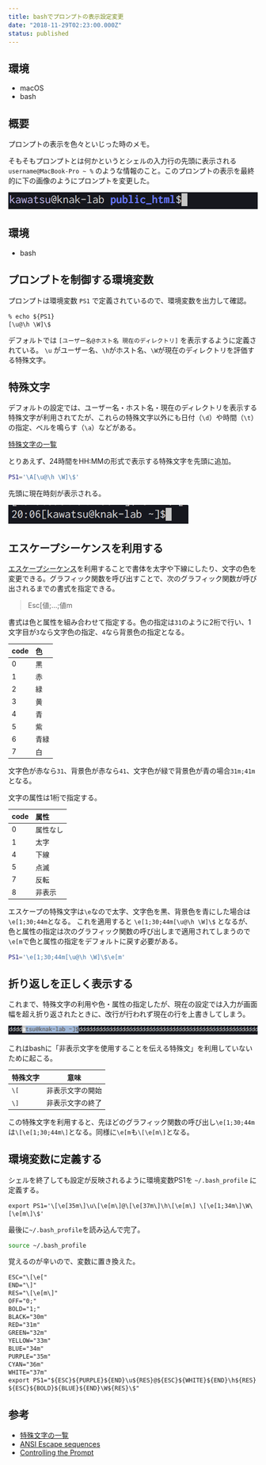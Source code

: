 ```yaml
---
title: bashでプロンプトの表示設定変更
date: "2018-11-29T02:23:00.000Z"
status: published
---
```


## 環境

- macOS
- bash

## 概要

プロンプトの表示を色々といじった時のメモ。

そもそもプロンプトとは何かというとシェルの入力行の先頭に表示される `username@MacBook-Pro ~ %` のような情報のこと。このプロンプトの表示を最終的に下の画像のようにプロンプトを変更した。

![changed prompt result](result.png)

## 環境

- bash

## プロンプトを制御する環境変数

プロンプトは環境変数 `PS1` で定義されているので、環境変数を出力して確認。

```shell
% echo ${PS1}
[\u@\h \W]\$
```

デフォルトでは `[ユーザー名@ホスト名 現在のディレクトリ]` を表示するように定義されている。 `\u` がユーザー名、`\h`がホスト名、`\W`が現在のディレクトリを評価する特殊文字。

## 特殊文字

デフォルトの設定では、ユーザー名・ホスト名・現在のディレクトリを表示する特殊文字が利用されてたが、これらの特殊文字以外にも日付（`\d`）や時間（`\t`）の指定、ベルを鳴らす（`\a`）などがある。

[特殊文字の一覧](http://www.atmarkit.co.jp/flinux/rensai/linuxtips/002cngprmpt.html)

とりあえず、24時間をHH:MMの形式で表示する特殊文字を先頭に追加。

```bash
PS1='\A[\u@\h \W]\$'
```

先頭に現在時刻が表示される。

![added time](./time.png)

## エスケープシーケンスを利用する

[エスケープシーケンス](http://ascii-table.com/ansi-escape-sequences.php)を利用することで書体を太字や下線にしたり、文字の色を変更できる。グラフィック関数を呼び出すことで、次のグラフィック関数が呼び出されるまでの書式を指定できる。

>Esc[値;...;値m

書式は色と属性を組み合わせて指定する。色の指定は`31`のように2桁で行い、1文字目が`3`なら文字色の指定、`4`なら背景色の指定となる。

|code|色|
|:--|:--|
|0|黒|
|1|赤|
|2|緑|
|3|黄|
|4|青|
|5|紫|
|6|青緑|
|7|白|

文字色が赤なら`31`、背景色が赤なら`41`、文字色が緑で背景色が青の場合`31m;41m`となる。

文字の属性は1桁で指定する。

|code|属性|
|:--|:--|
|0|属性なし|
|1|太字|
|4|下線|
|5|点滅|
|7|反転|
|8|非表示|

エスケープの特殊文字は`\e`なので太字、文字色を黒、背景色を青にした場合は`\e[1;30;44m`となる。
これを適用すると `\e[1;30;44m[\u@\h \W]\$` となるが、色と属性の指定は次のグラフィック関数の呼び出しまで適用されてしまうので`\e[m`で色と属性の指定をデフォルトに戻す必要がある。

```bash
PS1='\e[1;30;44m[\u@\h \W]\$\e[m'
```

## 折り返しを正しく表示する

これまで、特殊文字の利用や色・属性の指定したが、現在の設定では入力が画面幅を超え折り返されたときに、改行が行われず現在の行を上書きしてしまう。

![does not wrap back prompt](./wrap_back.png)

これはbashに「非表示文字を使用することを伝える特殊文」を利用していないために起こる。

|特殊文字|意味|
|:--|--|
| `\[` |非表示文字の開始|
| `\]` |非表示文字の終了|

この特殊文字を利用すると、先ほどのグラフィック関数の呼び出し`\e[1;30;44m`は`\[\e[1;30;44m\]`となる。同様に`\e[m`も`\[\e[m\]`となる。

## 環境変数に定義する

シェルを終了しても設定が反映されるように環境変数PS1を `~/.bash_profile` に定義する。

```shell
export PS1='\[\e[35m\]\u\[\e[m\]@\[\e[37m\]\h\[\e[m\] \[\e[1;34m\]\W\[\e[m\]\$'
```

最後に`~/.bash_profile`を読み込んで完了。

```bash
source ~/.bash_profile
```

覚えるのが辛いので、変数に置き換えた。

```shell
ESC="\[\e["
END="\]"
RES="\[\e[m\]"
OFF="0;"
BOLD="1;"
BLACK="30m"
RED="31m"
GREEN="32m"
YELLOW="33m"
BLUE="34m"
PURPLE="35m"
CYAN="36m"
WHITE="37m"
export PS1="${ESC}${PURPLE}${END}\u${RES}@${ESC}${WHITE}${END}\h${RES} ${ESC}${BOLD}${BLUE}${END}\W${RES}\$"
```

## 参考

- [特殊文字の一覧](http://www.atmarkit.co.jp/flinux/rensai/linuxtips/002cngprmpt.html)
- [ANSI Escape sequences](http://ascii-table.com/ansi-escape-sequences.php)
- [Controlling the Prompt](https://www.gnu.org/software/bash/manual/html_node/Controlling-the-Prompt.html)
